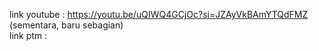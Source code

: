 link youtube : https://youtu.be/uQIWQ4GCjOc?si=JZAyVkBAmYTQdFMZ (sementara, baru sebagian)          <br>
link ptm : 
